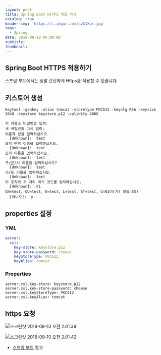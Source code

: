 ```yaml
---
layout: post
title: Spring Boot HTTPS 적용 하기
catalog: true
header-img: 'https://i.imgur.com/avC1Xor.jpg'
tags:
  - Spring
date: 2018-09-10 00:00:00
subtitle:
thumbnail:
---
```



## Spring Boot HTTPS 적용하기
스프링 부트에서는 정말 간단하게 Https를 적용할 수 있습니다.

## 키스토어 생성
```
keytool -genkey -alias tomcat -storetype PKCS12 -keyalg RSA -keysize 2048 -keystore keystore.p12 -validity 4000

키 저장소 비밀번호 입력:
새 비밀번호 다시 입력:
이름과 성을 입력하십시오.
  [Unknown]:  test
조직 단위 이름을 입력하십시오.
  [Unknown]:  test
조직 이름을 입력하십시오.
  [Unknown]:  test
구/군/시 이름을 입력하십시오?
  [Unknown]:  test
시/도 이름을 입력하십시오.
  [Unknown]:  test
이 조직의 두 자리 국가 코드를 입력하십시오.
  [Unknown]:  01
CN=test, OU=test, O=test, L=test, ST=test, C=01이(가) 맞습니까?
  [아니오]:  y
```

## properties 설정

### YML
```yml
server:
  ssl:
    key-store: keystore.p12
    key-store-password: cheese
    keyStoreType: PKCS12
    keyAlias: tomcat
```


### Properties
```
server.ssl.key-store: keystore.p12
server.ssl.key-store-password: cheese
server.ssl.keyStoreType: PKCS12
server.ssl.keyAlias: tomcat
```

## https 요청
![스크린샷 2018-09-10 오전 2.01.38](https://github.com/cheese10yun/blog-sample/blob/master/spring-https/assets/%EC%8A%A4%ED%81%AC%EB%A6%B0%EC%83%B7%202018-09-10%20%EC%98%A4%EC%A0%84%202.01.38.png?raw=true)

![스크린샷 2018-09-10 오전 2.01.42](https://raw.githubusercontent.com/cheese10yun/blog-sample/master/spring-https/assets/%EC%8A%A4%ED%81%AC%EB%A6%B0%EC%83%B7%202018-09-10%20%EC%98%A4%EC%A0%84%202.01.42.png)

* [스프링 부트](https://www.inflearn.com/course/스프링부트 ) 참고